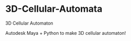# 3D-Cellular-Automata
3D Cellular Automaton

Autodesk Maya + Python to make 3D cellular automaton!
